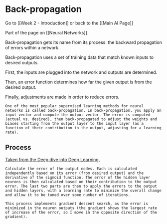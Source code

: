 # Back-propagation

Go to [[Week 2 - Introduction]] or back to the [[Main AI Page]]

Part of the page on [[Neural Networks]]

Back-propagation gets its name from its process: the backward propagation of errors within a network.

Back-propagation uses a set of training data that match known inputs to desired outputs.

First, the inputs are plugged into the network and outputs are determined.

Then, an error function determines how far the given output is from the desired output.

Finally, adjustments are made in order to reduce errors. 

	One of the most popular supervised learning methods for neural networks is called back-propagation. In back-propagation, you apply an input vector and compute the output vector. The error is computed (actual vs. desired), then back-propagated to adjust the weights and biases starting from the output layer to the input layer (as a function of their contribution to the output, adjusting for a learning rate). 
	
## Process

[Taken from the Deep dive into Deep Learning.](https://developer.ibm.com/articles/cc-cognitive-neural-networks-deep-dive/?mhq=neural%20networks&mhsrc=ibmsearch_a)
	
	Calculate the error of the output nodes. Each is calculated independently based on its error (from desired output) and the derivative of the sigmoid function. The error of the hidden layer neurons is then calculated based on their contribution to the output error. The last two parts are then to apply the errors to the output and hidden layers, with a learning rate to minimize the overall change and allow it to be tuned over some number of iterations.

	This process implements gradient descent search, as the error is minimized in the neuron outputs (the gradient shows the largest rate of increase of the error, so I move in the opposite direction of the gradient).
